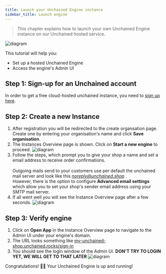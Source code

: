 ```yaml
---
title: Launch your Unchained Engine instance
sidebar_title: Launch engine
---
```


> This chapter explains how to launch your own Unchained Engine instance on our Unchained hosted service.

![diagram](/img/Unchained_Ecosystem.png)

This tutorial will help you:

- Set up a hosted Unchained Engine
- Access the engine's Admin UI

## Step 1: Sign-up for an Unchained account

In order to get a free cloud-hosted unchained instance, you need to [sign up here](https://unchained.shop/en/signup).

## Step 2: Create a new Instance

1. After registration you will be redirected to the create organsation page.
   Create one by entering your organisation's name and click **Save organisation**.
2. The Instances Overview page is shown. Click on **Start a new engine** to proceed.
   ![diagram](/img/getting-started/Engine_Setup_Create_Instance.png)
3. Follow the steps, which prompt you to give your shop a name and set a email address to receive order confirmations. <br /><br />Outgoing mails send to your customers use per default the unchained mail server and look like this <u>_noreply@unchained.shop_</u> .<br />However, there is the option to configure **Advanced email settings** which allow you to set your shop's sender email address using your SMTP mail server.
4. If all went well you will see the Instance Overview page after a few seconds.
   ![diagram](/img/getting-started/Engine_Setup_Instance_Deployed.png)

## Step 3: Verify engine

1. Click on **Open App** in the Instance Overview page to navigate to the Admin UI under your engine's domain.
2. The URL looks something like <u>my-unchained-shop.unchained.rocks/sign-in</u>
3. You should see the login window of the Admin UI. **DON'T TRY TO LOGIN YET, WE WILL GET TO THAT LATER**
   ![diagram](/img/getting-started/sandbox-login.png)

Congratulations! 👏🏻 Your Unchained Engine is up and running!
